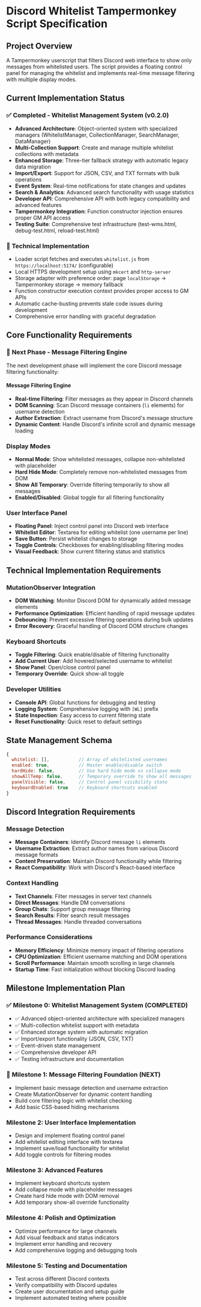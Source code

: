# Discord Whitelist Tampermonkey Script Specification

## Project Overview

A Tampermonkey userscript that filters Discord web interface to show only messages from whitelisted users. The script provides a floating control panel for managing the whitelist and implements real-time message filtering with multiple display modes.

## Current Implementation Status

### ✅ **Completed - Whitelist Management System (v0.2.0)**

- **Advanced Architecture**: Object-oriented system with specialized managers (WhitelistManager, CollectionManager, SearchManager, DataManager)
- **Multi-Collection Support**: Create and manage multiple whitelist collections with metadata
- **Enhanced Storage**: Three-tier fallback strategy with automatic legacy data migration
- **Import/Export**: Support for JSON, CSV, and TXT formats with bulk operations
- **Event System**: Real-time notifications for state changes and updates
- **Search & Analytics**: Advanced search functionality with usage statistics
- **Developer API**: Comprehensive API with both legacy compatibility and advanced features
- **Tampermonkey Integration**: Function constructor injection ensures proper GM API access
- **Testing Suite**: Comprehensive test infrastructure (test-wms.html, debug-test.html, reload-test.html)

### 🔧 **Technical Implementation**

- Loader script fetches and executes `whitelist.js` from `https://localhost:5174/` (configurable)
- Local HTTPS development setup using `mkcert` and `http-server`
- Storage adapter with preference order: page `localStorage` → Tampermonkey storage → memory fallback
- Function constructor execution context provides proper access to GM APIs
- Automatic cache-busting prevents stale code issues during development
- Comprehensive error handling with graceful degradation

## Core Functionality Requirements

### 🚧 **Next Phase - Message Filtering Engine**

The next development phase will implement the core Discord message filtering functionality:

#### Message Filtering Engine

- **Real-time Filtering**: Filter messages as they appear in Discord channels
- **DOM Scanning**: Scan Discord message containers (`li` elements) for username detection
- **Author Extraction**: Extract username from Discord's message structure
- **Dynamic Content**: Handle Discord's infinite scroll and dynamic message loading

### Display Modes

- **Normal Mode**: Show whitelisted messages, collapse non-whitelisted with placeholder
- **Hard Hide Mode**: Completely remove non-whitelisted messages from DOM
- **Show All Temporary**: Override filtering temporarily to show all messages
- **Enabled/Disabled**: Global toggle for all filtering functionality

### User Interface Panel

- **Floating Panel**: Inject control panel into Discord web interface
- **Whitelist Editor**: Textarea for editing whitelist (one username per line)
- **Save Button**: Persist whitelist changes to storage
- **Toggle Controls**: Checkboxes for enabling/disabling filtering modes
- **Visual Feedback**: Show current filtering status and statistics

## Technical Implementation Requirements

### MutationObserver Integration

- **DOM Watching**: Monitor Discord DOM for dynamically added message elements
- **Performance Optimization**: Efficient handling of rapid message updates
- **Debouncing**: Prevent excessive filtering operations during bulk updates
- **Error Recovery**: Graceful handling of Discord DOM structure changes

### Keyboard Shortcuts

- **Toggle Filtering**: Quick enable/disable of filtering functionality
- **Add Current User**: Add hovered/selected username to whitelist
- **Show Panel**: Open/close control panel
- **Temporary Override**: Quick show-all toggle

### Developer Utilities

- **Console API**: Global functions for debugging and testing
- **Logging System**: Comprehensive logging with `[WL]` prefix
- **State Inspection**: Easy access to current filtering state
- **Reset Functionality**: Quick reset to default settings

## State Management Schema

```javascript
{
  whitelist: [],           // Array of whitelisted usernames
  enabled: true,           // Master enable/disable switch
  hardHide: false,         // Use hard hide mode vs collapse mode
  showAllTemp: false,      // Temporary override to show all messages
  panelVisible: false,     // Control panel visibility state
  keyboardEnabled: true    // Keyboard shortcuts enabled
}
```

## Discord Integration Requirements

### Message Detection

- **Message Containers**: Identify Discord message `li` elements
- **Username Extraction**: Extract author names from various Discord message formats
- **Content Preservation**: Maintain Discord functionality while filtering
- **React Compatibility**: Work with Discord's React-based interface

### Context Handling

- **Text Channels**: Filter messages in server text channels
- **Direct Messages**: Handle DM conversations
- **Group Chats**: Support group message filtering
- **Search Results**: Filter search result messages
- **Thread Messages**: Handle threaded conversations

### Performance Considerations

- **Memory Efficiency**: Minimize memory impact of filtering operations
- **CPU Optimization**: Efficient username matching and DOM operations
- **Scroll Performance**: Maintain smooth scrolling in large channels
- **Startup Time**: Fast initialization without blocking Discord loading

## Milestone Implementation Plan

### ✅ **Milestone 0: Whitelist Management System (COMPLETED)**

- ✅ Advanced object-oriented architecture with specialized managers
- ✅ Multi-collection whitelist support with metadata
- ✅ Enhanced storage system with automatic migration
- ✅ Import/export functionality (JSON, CSV, TXT)
- ✅ Event-driven state management
- ✅ Comprehensive developer API
- ✅ Testing infrastructure and documentation

### 🚧 **Milestone 1: Message Filtering Foundation (NEXT)**

- Implement basic message detection and username extraction
- Create MutationObserver for dynamic content handling
- Build core filtering logic with whitelist checking
- Add basic CSS-based hiding mechanisms

### Milestone 2: User Interface Implementation

- Design and implement floating control panel
- Add whitelist editing interface with textarea
- Implement save/load functionality for whitelist
- Add toggle controls for filtering modes

### Milestone 3: Advanced Features

- Implement keyboard shortcuts system
- Add collapse mode with placeholder messages
- Create hard hide mode with DOM removal
- Add temporary show-all override functionality

### Milestone 4: Polish and Optimization

- Optimize performance for large channels
- Add visual feedback and status indicators
- Implement error handling and recovery
- Add comprehensive logging and debugging tools

### Milestone 5: Testing and Documentation

- Test across different Discord contexts
- Verify compatibility with Discord updates
- Create user documentation and setup guide
- Implement automated testing where possible
